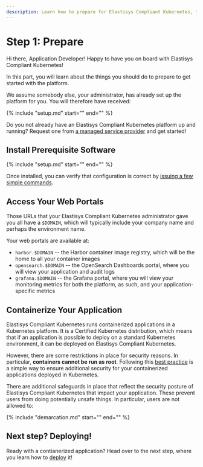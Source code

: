 ```yaml
---
description: Learn how to prepare for Elastisys Compliant Kubernetes, the security-hardened Kubernetes distribution
---
```


# Step 1: Prepare

Hi there, Application Developer! Happy to have you on board with Elastisys Compliant Kubernetes!

In this part, you will learn about the things you should do to prepare to get started with the platform.

We assume somebody else, your administrator, has already set up the platform for you. You will therefore have received:

{%
    include "setup.md"
    start="<!--bill-of-materials-service-start-->"
    end="<!--bill-of-materials-service-end-->"
%}

Do you not already have an Elastisys Compliant Kubernetes platform up and running? Request one from [a managed service provider](https://elastisys.com/) and get started!

## Install Prerequisite Software

{%
    include "setup.md"
    start="<!--prerequisite-software-start-->"
    end="<!--prerequisite-software-end-->"
%}

Once installed, you can verify that configuration is correct by [issuing a few simple commands](setup.md).

## Access Your Web Portals

Those URLs that your Elastisys Compliant Kubernetes administrator gave you all have a `$DOMAIN`, which will typically include your company name and perhaps the environment name.

Your web portals are available at:

* `harbor.$DOMAIN` -- the Harbor container image registry, which will be the home to all your container images
* `opensearch.$DOMAIN` -- the OpenSearch Dashboards portal, where you will view your application and audit logs
* `grafana.$DOMAIN` -- the Grafana portal, where you will view your monitoring metrics for both the platform, as such, and your application-specific metrics

## Containerize Your Application

Elastisys Compliant Kubernetes runs containerized applications in a Kubernetes platform. It is a Certified Kubernetes distribution, which means that if an application is possible to deploy on a standard Kubernetes environment, it can be deployed on Elastisys Compliant Kubernetes.

However, there are some restrictions in place for security reasons. In particular, **containers cannot be run as root**. Following this [best practice](https://docs.docker.com/develop/develop-images/dockerfile_best-practices/#user) is a simple way to ensure additional security for your containerized applications deployed in Kubernetes.

There are additional safeguards in place that reflect the security posture of Elastisys Compliant Kubernetes that impact your application. These prevent users from doing potentially unsafe things. In particular, users are not allowed to:

{%
    include "demarcation.md"
    start="<!--safeguards-start-->"
    end="<!--safeguards-end-->"
%}

## Next step? Deploying!

Ready with a contianerized application? Head over to the next step, where you learn how to [deploy](deploy.md) it!
